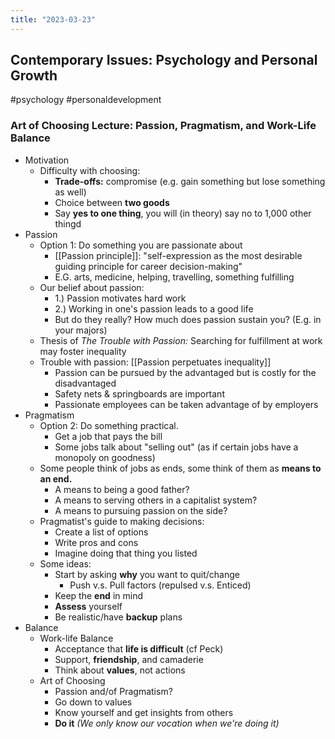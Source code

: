 ```yaml
---
title: "2023-03-23"
---
```

## Contemporary Issues: Psychology and Personal Growth
#psychology #personaldevelopment 
### **Art of Choosing** Lecture: Passion, Pragmatism, and Work-Life Balance
- Motivation
	- Difficulty with choosing:
		- **Trade-offs:** compromise (e.g. gain something but lose something as well)
		- Choice between **two goods**
		- Say **yes to one thing**, you will (in theory) say no to 1,000 other thingd
- Passion
	- Option 1: Do something you are passionate about
		- [[Passion principle]]: "self-expression as the most desirable guiding principle for career decision-making"
		- E.G. arts, medicine, helping, travelling, something fulfilling
	- Our belief about passion:
		- 1.) Passion motivates hard work
		- 2.) Working in one's passion leads to a good life
		- But do they really? How much does passion sustain you? (E.g. in your majors)
	- Thesis of *The Trouble with Passion:* Searching for fulfillment at work may foster inequality
	- Trouble with passion: [[Passion perpetuates inequality]]
		- Passion can be pursued by the advantaged but is costly for the disadvantaged
		- Safety nets & springboards are important
		- Passionate employees can be taken advantage of by employers
- Pragmatism
	- Option 2: Do something practical.
		- Get a job that pays the bill
		- Some jobs talk about "selling out" (as if certain jobs have a monopoly on goodness)
	- Some people think of jobs as ends, some think of them as **means to an end.**
		- A means to being a good father? 
		- A means to serving others in a capitalist system?
		- A means to pursuing passion on the side?
	- Pragmatist's guide to making decisions:
		- Create a list of options
		- Write pros and cons
		- Imagine doing that thing you listed
	- Some ideas:
		- Start by asking **why** you want to quit/change
			- Push v.s. Pull factors (repulsed v.s. Enticed)
		- Keep the **end** in mind
		- **Assess** yourself
		- Be realistic/have **backup** plans
- Balance
	- Work-life Balance
		- Acceptance that **life is difficult** (cf Peck)
		- Support, **friendship**, and camaderie
		- Think about **values**, not actions
	- Art of Choosing
		- Passion and/of Pragmatism?
		- Go down to values
		- Know yourself and get insights from others
		- **Do it** *(We only know our vocation when we're doing it)*
